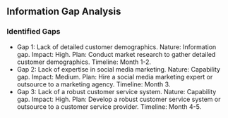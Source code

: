 ## Information Gap Analysis

### Identified Gaps

- Gap 1: Lack of detailed customer demographics. Nature: Information gap. Impact: High. Plan: Conduct market research to gather detailed customer demographics. Timeline: Month 1-2.
- Gap 2: Lack of expertise in social media marketing. Nature: Capability gap. Impact: Medium. Plan: Hire a social media marketing expert or outsource to a marketing agency. Timeline: Month 3.
- Gap 3: Lack of a robust customer service system. Nature: Capability gap. Impact: High. Plan: Develop a robust customer service system or outsource to a customer service provider. Timeline: Month 4-5.